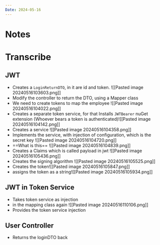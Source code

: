 ```yaml
---
Date: 2024-05-16
---
```

# Notes

# Transcribe
## JWT
- Creates a `LoginReturnDTO`, in it are id and token. ![[Pasted image 20240516103603.png]]
- Modify the controller to return the DTO, using a Mapper class
- We need to create tokens to map the employee ![[Pasted image 20240516104022.png]]
- Creates a separate token service, for that Installs `JWTBearer` nuGet extension (Whoever bears a token is authenticated)![[Pasted image 20240516104142.png]]
- Creates a service ![[Pasted image 20240516104358.png]]
- Implements the service, with injection of configuration, which is the secret key ![[Pasted image 20240516104720.png]]
- ==What is this== ![[Pasted image 20240516104839.png]]
- Creates a Claims which is called payload in jwt  ![[Pasted image 20240516105436.png]]
- Creates the signing algorithm ![[Pasted image 20240516105525.png]]
- Creates the token![[Pasted image 20240516105847.png]]
- assigns the token as a string![[Pasted image 20240516105934.png]]
## JWT in Token Service
- Takes token service as injection
- in the mapping class again ![[Pasted image 20240516110106.png]]
- Provides the token service injection
## User Controller 
- Returns the loginDTO back 
